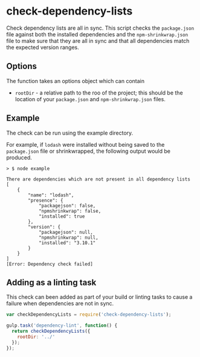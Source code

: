 # check-dependency-lists

Check dependency lists are all in sync. This script checks the `package.json` file against both the installed dependencies and the `npm-shrinkwrap.json` file to make sure that they are all in sync and that all dependencies match the expected version ranges.

## Options

The function takes an options object which can contain

 - `rootDir` - a relative path to the roo of the project; this should be the location of your `package.json` and `npm-shrinkwrap.json` files.

## Example

The check can be run using the example directory.

For example, if `lodash` were installed without being saved to the `package.json` file or shrinkwrapped, the following output would be produced.

```shell
> $ node example

There are dependencies which are not present in all dependency lists
[
    {
        "name": "lodash",
        "presence": {
            "packagejson": false,
            "npmshrinkwrap": false,
            "installed": true
        },
        "version": {
            "packagejson": null,
            "npmshrinkwrap": null,
            "installed": "3.10.1"
        }
    }
]
[Error: Dependency check failed]
```

## Adding as a linting task

This check can been added as part of your build or linting tasks to cause a failure when dependencies are not in sync.

```js
var checkDependencyLists = require('check-dependency-lists');

gulp.task('dependency-lint', function() {
  return checkDependencyLists({
    rootDir: '../'
  });
});
```
